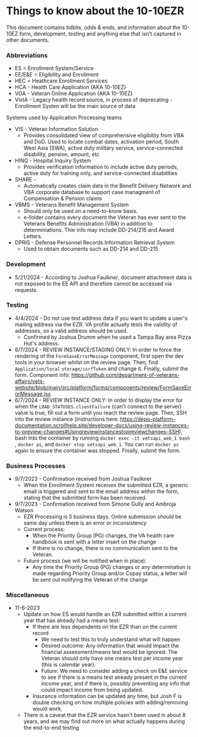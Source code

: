 # Things to know about the 10-10EZR
This document contains tidbits, odds & ends, and information about the 10-10EZ form, development, testing and anything else that isn't captured in other documents.

### Abbreviations
- ES = Enrollment System/Service
- EE/E&E = Eligibility and Enrollment
- HEC = Heathcare Enrollment Services
- HCA - Health Care Application (AKA 10-10EZ)
- VOA - Veteran Online Application (AKA 10-10EZ)
- VistA - Legacy health record source, in process of deprecating - Enrollment Systen will be the main source of data

Systems used by Application Processing teams
- VIS - Veteran Information Solution 
     - Provides consolidated view of comprehensive eligibility from VBA and DoD.  Used to locate combat dates, activation period, South West Asia (SWA), active duty military service, service-connected disability, pension, amount, etc
- HINQ - Hospital Inquiry System
     - Provides verificatoin information to include active duty periods, active duty for training only, and service-connected disabilities
- SHARE - 
     - Automatically creates claim data in the Benefit Delivery Network and VBA corporate database to support case managment of Compensation & Pension claims
- VBMS - Veterans Benefit Management System
     - Should only be used on a need-to-know basis.
     - e-folder contains every document the Veteran has ever sent to the Veterans Benefits Administration (VBA) in addition to determiniations.  Thie info may include DD-214/215 and Award Letters.
- DPRIS - Defense Personnel Records Information Retrieval System
     - Used to obtain documents such as DD-214 and DD-215

### Development
- 5/21/2024 - According to Joshua Faulkner, document attachment data is not exposed to the EE API and therefore cannot be accessed via requests.


### Testing
- 4/4/2024 - Do not use test address data if you want to update a user's mailing address via the EZR. VA profile actually tests the validity of addresses, so a valid address should be used.
     - Confirmed by Joshua Drumm when he used a Tampa Bay area Pizza Hut's address.
- 6/7/2024 - REVIEW INSTANCE/STAGING ONLY: In order to force the rendering of the `FormSaveErrorMessage` component, first open the dev tools in your browser whilst on the review page. Then, find `Application/local` `storage/csrfToken` and change it. Finally, submit the form. Component info: https://github.com/department-of-veterans-affairs/vets-website/blob/main/src/platform/forms/components/review/FormSaveErrorMessage.jsx
- 6/7/2024 - REVIEW INSTANCE ONLY: In order to display the error for when the `LOAD_STATUSES.clientFailure` (can't connect to the server) value is true, fill out a form until you reach the review page. Then, SSH into the review instance (instructions here: https://depo-platform-documentation.scrollhelp.site/developer-docs/using-review-instances-to-preview-changes#Usingreviewinstancestopreviewchanges-SSH), bash into the container by running `docker exec -it vetsapi_web_1 bash` , `docker ps`, and `docker stop vetsapi_web_1`. You can run `docker ps` again to ensure the container was stopped. Finally, submit the form.

### Business Processes
- 9/7/2023 - Confirmation received from Joshua Faulkner
     - When the Enrollment System receives the submitted EZR, a generic email is triggered and sent to the email address within the form, stating that the submitted form has been received.
- 9/7/2023 - Confirmation received from Simone Gully and Ambroja Watson
     - EZR Processing is 5 business days.  Online submission _should_ be same day unless there is an error or inconsistency
     - Current process:
          - When the Priority Group (PG) changes, the VA health care handbook is sent with a letter insert on the change
          - If there is no change, there is no communication sent to the Veteran.
     - Future process (we will be notified when in place):
          - Any time the Priority Group (PG) changes or any determination is made regarding Priority Group and/or Copay status, a letter will be sent out notifying the Veteran of the change
 
### Miscellaneous
- 11-6-2023
     - Update on how ES would handle an EZR submitted within a current year that has already had a means test:
          - If there are less dependents on the EZR than on the current record
               - We need to test this to truly understand what will happen
               - Desired outcome: Any information that would impact the financial assessment/means test would be ignored.  The Veteran should only have one means test per income year (this is calendar year).
               - Future: We need to consider adding a check on E&E service to see if there is a means test already present in the current income year, and if there is, possibly preventing any info that could impact income from being updated. 
          - Insurance information can be updated any time, but Josh F is double checking on how multiple policies with adding/removing would work.
     - There is a caveat that the EZR service hasn't been used in about 8 years, and we may find out more on what actually happens during the end-to-end testing
